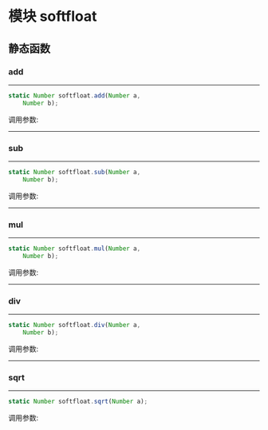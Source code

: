 # 模块 softfloat

## 静态函数
        
### add
****

```JavaScript
static Number softfloat.add(Number a,
    Number b);
```

调用参数:

--------------------------
### sub
****

```JavaScript
static Number softfloat.sub(Number a,
    Number b);
```

调用参数:

--------------------------
### mul
****

```JavaScript
static Number softfloat.mul(Number a,
    Number b);
```

调用参数:

--------------------------
### div
****

```JavaScript
static Number softfloat.div(Number a,
    Number b);
```

调用参数:

--------------------------
### sqrt
****

```JavaScript
static Number softfloat.sqrt(Number a);
```

调用参数:


